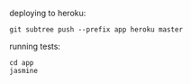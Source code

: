 deploying to heroku:

```
git subtree push --prefix app heroku master
```

running tests:

```
cd app
jasmine
```
